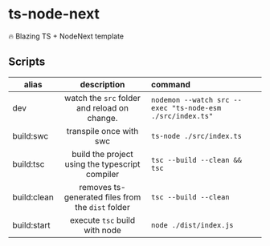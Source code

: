 # ts-node-next
🔥 Blazing TS + NodeNext template

## Scripts
| alias | description | command |
|-|:-:|:-|
| dev   |  watch the `src` folder and reload on change. | `nodemon --watch src --exec "ts-node-esm ./src/index.ts"` |
| build:swc | transpile once with swc | `ts-node ./src/index.ts` |
| build:tsc | build the project using the typescript compiler | `tsc --build --clean && tsc` |
| build:clean | removes ts-generated files from the `dist` folder | `tsc --build --clean` |
| build:start | execute `tsc` build with node | `node ./dist/index.js` |
```    
